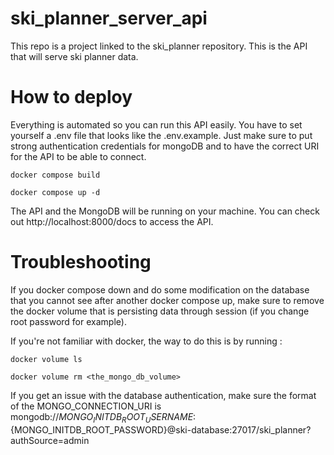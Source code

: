 # ski_planner_server_api
This repo is a project linked to the ski_planner repository. This is the API that will serve ski planner data.

# How to deploy

Everything is automated so you can run this API easily.
You have to set yourself a .env file that looks like the .env.example. Just make
sure to put strong authentication credentials for mongoDB and to have the correct URI for the API
to be able to connect.

``docker compose build``

``docker compose up -d``

The API and the MongoDB will be running on your machine.
You can check out http://localhost:8000/docs to access the API.

# Troubleshooting

If you docker compose down and do some modification on the database that you
cannot see after another docker compose up, make sure to remove the docker volume
that is persisting data through session (if you change root password for example).

If you're not familiar with docker, the way to do this is by running :


``docker volume ls``

``docker volume rm <the_mongo_db_volume>``

If you get an issue with the database authentication, make sure the format
of the MONGO_CONNECTION_URI is mongodb://${MONGO_INITDB_ROOT_USERNAME}:${MONGO_INITDB_ROOT_PASSWORD}@ski-database:27017/ski_planner?authSource=admin

